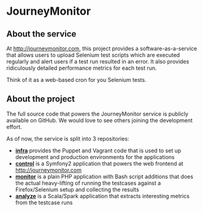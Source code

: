 # JourneyMonitor

## About the service

At http://journeymonitor.com, this project provides a software-as-a-service that allows users to upload Selenium
test scripts which are executed regularly and alert users if a test run resulted in an error. It also provides
ridiculously detailed performance metrics for each test run.

Think of it as a web-based cron for you Selenium tests.


## About the project

The full source code that powers the JourneyMonitor service is publicly available on GitHub. We would love to see
others joining the development effort.

As of now, the service is split into 3 repositories:

- **[infra](https://github.com/journeymonitor/infra)** provides the Puppet and Vagrant code that is used to set up
  development and production environments for the applications
- **[control](https://github.com/journeymonitor/control)** is a Symfony2 application that powers the web frontend at
  http://journeymonitor.com
- **[monitor](https://github.com/journeymonitor/monitor)** is a plain PHP application with Bash script additions that
  does the actual heavy-lifting of running the testcases against a Firefox/Selenium setup and collecting the results
- **[analyze](https://github.com/journeymonitor/anaylze)** is a Scala/Spark application that extracts interesting
  metrics from the testcase runs
